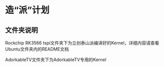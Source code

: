 # 造“派”计划

## 文件夹说明

Rockchip RK3566 tspi文件夹下为立创泰山派编译好的Kernel，详细内容请查看Ubuntu文件夹内的README文档  

AdorkableTV文件夹下为AdorkableTV专用的Kernel  